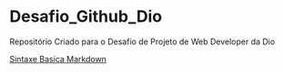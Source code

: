 # Desafio_Github_Dio
Repositório Criado para o Desafio de Projeto de Web Developer da Dio

[Sintaxe Basica Markdown](https://www.markdownguide.org/basic-syntax/)
